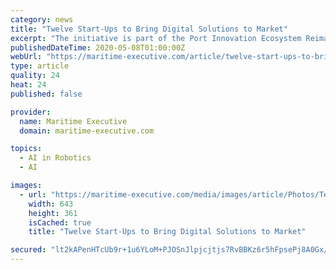 ```yaml
---
category: news
title: "Twelve Start-Ups to Bring Digital Solutions to Market"
excerpt: "The initiative is part of the Port Innovation Ecosystem Reimagined @ BLOCK71 (PIER71)’s Smart Port Challenge (SPC) 2019, and the 12 start-ups have each been awarded S$50,000 in grant funding from MPA."
publishedDateTime: 2020-05-08T01:00:00Z
webUrl: "https://maritime-executive.com/article/twelve-start-ups-to-bring-digital-solutions-to-market"
type: article
quality: 24
heat: 24
published: false

provider:
  name: Maritime Executive
  domain: maritime-executive.com

topics:
  - AI in Robotics
  - AI

images:
  - url: "https://maritime-executive.com/media/images/article/Photos/Technology/Digital-twin-crude-tanker-Kanda.a37f63.png"
    width: 643
    height: 361
    isCached: true
    title: "Twelve Start-Ups to Bring Digital Solutions to Market"

secured: "lt2kAPenHTcUb9r+1u6YLoM+PJOSnJlpjcjtjs7RvBBKz6r5hFpsePj8A0Gx/sG8EcewrVxsSsnaSWSbaBpcCebSI6Y707651P2EZDATndJh8y8cFvszXDiUpmcONdiOjphSCC3P1MpLPDLRuX47g+o5lwDx8HOl37WY5gayklsy7zaEgJPP8vSDuIxgEU/rYn8BINHzBI1wlnpm4Xx6dIQ4Sr/3xrL8QWONaMhkLdXvzQIP11zVMnTlJBXypqPKkpI8aFeU92lE5o3v6YyveX7wiW7C6IbF9i3pnnCbQknue3SBY7iPjL8wtg1qK/P4XL36p2Mi1KGVkl0+j3WzwE3oLi4XTbSGHYYh/kHFCSJfbafqG5hdcnt0JuuUq+RyHC+UIrzWysMZnDviNEQ7zWMX0xjbJO394shj+R3DsfEspQxIRYzjhd3iWLfPUHwg7gPdDpTbyOjQi5ir1EnFoXeGGhm6SJyIqFYkpa0ZO3Y=;Ze+P3TMAycmESVuSXeW5Nw=="
---
```


